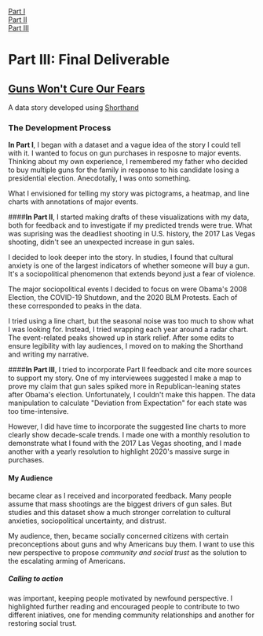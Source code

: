 
[Part I](https://ruesellers.github.io/datastories/projectpart1)<br>
[Part II](https://ruesellers.github.io/datastories/projectpart2)<br>
[Part III](https://ruesellers.github.io/datastories/projectpart3)<br>

# Part III: Final Deliverable

## [Guns Won't Cure Our Fears](https://carnegiemellon.shorthandstories.com/guns-wont-cure-our-fears/index.html)
A data story developed using [Shorthand](https://shorthand.com/)

### The Development Process
**In Part I**, I began with a dataset and a vague idea of the story I could tell with it. I wanted to focus on gun purchases in resposne to major events. Thinking about my own experience, I remembered my father who decided to buy multiple guns for the family in response to his candidate losing a presidential election. Anecdotally, I was onto something. 

What I envisioned for telling my story was pictograms, a heatmap, and line charts with annotations of major events.

####**In Part II**,
 I started making drafts of these visualizations with my data, both for feedback and to investigate if my predicted trends were true. What was suprising was the deadliest shooting in U.S. history, the 2017 Las Vegas shooting, didn't see an unexpected increase in gun sales. 

I decided to look deeper into the story. In studies, I found that cultural anxiety is one of the largest indicators of whether someone will buy a gun. It's a sociopolitical phenomenon that extends beyond just a fear of violence.

The major sociopolitical events I decided to focus on were Obama's 2008 Election, the COVID-19 Shutdown, and the 2020 BLM Protests. Each of these corresponded to peaks in the data.

I tried using a line chart, but the seasonal noise was too much to show what I was looking for. Instead, I tried wrapping each year around a radar chart. The event-related peaks showed up in stark relief. After some edits to ensure legibility with lay audiences, I moved on to making the Shorthand and writing my narrative.

####**In Part III**, 
I tried to incorporate Part II feedback and cite more sources to support my story. One of my interviewees suggested I make a map to prove my claim that gun sales spiked more in Republican-leaning states after Obama's election. Unfortunately, I couldn't make this happen. The data manipulation to calculate "Deviation from Expectation" for each state was too time-intensive.

However, I did have time to incorporate the suggested line charts to more clearly show decade-scale trends. I made one with a monthly resolution to demonstrate what I found with the 2017 Las Vegas shooting, and I made another with a yearly resolution to highlight 2020's massive surge in purchases.

#### **My Audience**
became clear as I received and incorporated feedback. Many people assume that mass shootings are the biggest drivers of gun sales. But studies and this dataset show a much stronger correlation to cultural anxieties, sociopolitical uncertainty, and distrust.

My audience, then, became socially concerned citizens with certain preconceptions about guns and why Americans buy them. I want to use this new perspective to propose *community and social trust* as the solution to the escalating arming of Americans.

##### **Calling to action** 
was important, keeping people motivated by newfound perspective. I highlighted further reading and encouraged people to contribute to two different iniatives, one for mending community relationships and another for restoring social trust.







